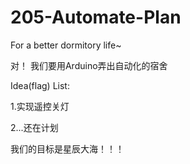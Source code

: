 # 205-Automate-Plan
For a better dormitory life~

对！
我们要用Arduino弄出自动化的宿舍

Idea(flag) List:

1.实现遥控关灯

2...还在计划

我们的目标是星辰大海！！！
